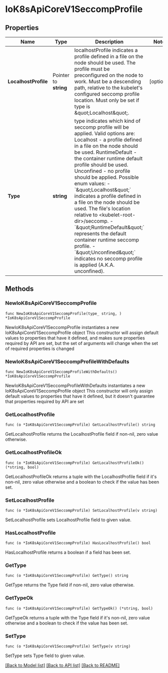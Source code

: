 # IoK8sApiCoreV1SeccompProfile

## Properties

Name | Type | Description | Notes
------------ | ------------- | ------------- | -------------
**LocalhostProfile** | Pointer to **string** | localhostProfile indicates a profile defined in a file on the node should be used. The profile must be preconfigured on the node to work. Must be a descending path, relative to the kubelet&#39;s configured seccomp profile location. Must only be set if type is \&quot;Localhost\&quot;. | [optional] 
**Type** | **string** | type indicates which kind of seccomp profile will be applied. Valid options are:  Localhost - a profile defined in a file on the node should be used. RuntimeDefault - the container runtime default profile should be used. Unconfined - no profile should be applied.  Possible enum values:  - &#x60;\&quot;Localhost\&quot;&#x60; indicates a profile defined in a file on the node should be used. The file&#39;s location relative to &lt;kubelet-root-dir&gt;/seccomp.  - &#x60;\&quot;RuntimeDefault\&quot;&#x60; represents the default container runtime seccomp profile.  - &#x60;\&quot;Unconfined\&quot;&#x60; indicates no seccomp profile is applied (A.K.A. unconfined). | 

## Methods

### NewIoK8sApiCoreV1SeccompProfile

`func NewIoK8sApiCoreV1SeccompProfile(type_ string, ) *IoK8sApiCoreV1SeccompProfile`

NewIoK8sApiCoreV1SeccompProfile instantiates a new IoK8sApiCoreV1SeccompProfile object
This constructor will assign default values to properties that have it defined,
and makes sure properties required by API are set, but the set of arguments
will change when the set of required properties is changed

### NewIoK8sApiCoreV1SeccompProfileWithDefaults

`func NewIoK8sApiCoreV1SeccompProfileWithDefaults() *IoK8sApiCoreV1SeccompProfile`

NewIoK8sApiCoreV1SeccompProfileWithDefaults instantiates a new IoK8sApiCoreV1SeccompProfile object
This constructor will only assign default values to properties that have it defined,
but it doesn't guarantee that properties required by API are set

### GetLocalhostProfile

`func (o *IoK8sApiCoreV1SeccompProfile) GetLocalhostProfile() string`

GetLocalhostProfile returns the LocalhostProfile field if non-nil, zero value otherwise.

### GetLocalhostProfileOk

`func (o *IoK8sApiCoreV1SeccompProfile) GetLocalhostProfileOk() (*string, bool)`

GetLocalhostProfileOk returns a tuple with the LocalhostProfile field if it's non-nil, zero value otherwise
and a boolean to check if the value has been set.

### SetLocalhostProfile

`func (o *IoK8sApiCoreV1SeccompProfile) SetLocalhostProfile(v string)`

SetLocalhostProfile sets LocalhostProfile field to given value.

### HasLocalhostProfile

`func (o *IoK8sApiCoreV1SeccompProfile) HasLocalhostProfile() bool`

HasLocalhostProfile returns a boolean if a field has been set.

### GetType

`func (o *IoK8sApiCoreV1SeccompProfile) GetType() string`

GetType returns the Type field if non-nil, zero value otherwise.

### GetTypeOk

`func (o *IoK8sApiCoreV1SeccompProfile) GetTypeOk() (*string, bool)`

GetTypeOk returns a tuple with the Type field if it's non-nil, zero value otherwise
and a boolean to check if the value has been set.

### SetType

`func (o *IoK8sApiCoreV1SeccompProfile) SetType(v string)`

SetType sets Type field to given value.



[[Back to Model list]](../README.md#documentation-for-models) [[Back to API list]](../README.md#documentation-for-api-endpoints) [[Back to README]](../README.md)


